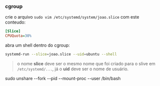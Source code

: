 ### cgroup
crie o arquivo `sudo vim /etc/systemd/system/joao.slice` com este conteudo:
```ini
[Slice]
CPUQuota=30%
```
abra um shell dentro do cgroup:
```sh
systemd-run --slice=joao.slice --uid=ubuntu --shell
```
> o nome **slice** deve ser o mesmo nome que foi criado para o slive em `/etc/systemd/...`, já o **uid** deve ser o nome de usuário.


sudo unshare --fork --pid --mount-proc --user /bin/bash